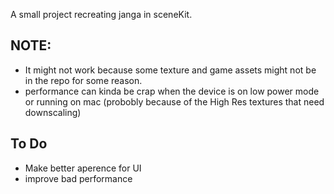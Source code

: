  A small project recreating janga in sceneKit.

 ## NOTE:
  * It might not work because some texture and game assets might not be in the repo for some reason.
  * performance can kinda be crap when the device is on low power mode or running on mac (probobly because of the High Res textures that need downscaling)
 

 ## To Do
   * Make better aperence for UI
   * improve bad performance
